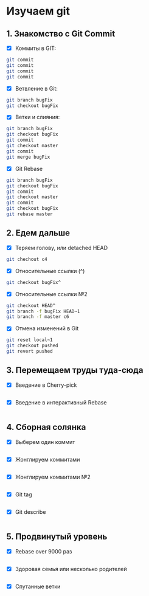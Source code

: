 # Изучаем git

## 1. Знакомство с Git Commit

- [x] Коммиты в GIT:

```sh
git commit
git commit
git commit
git commit
```

- [x] Ветвление в Git:

```sh
git branch bugFix
git checkout bugFix
```

- [x] Ветки и слияния:

```sh
git branch bugFix
git checkout bugFix
git commit
git checkout master
git commit
git merge bugFix
```

- [x] Git Rebase

```sh
git branch bugFix
git checkout bugFix
git commit
git checkout master
git commit
git checkout bugFix
git rebase master
```

## 2. Едем дальше

- [x] Теряем голову, или detached HEAD
  
```sh
git chechout c4
```

-[x] Относительные ссылки (^)

```sh
git checkout bugFix^
```
- [x] Относительные ссылки №2

```sh
git checkout HEAD^
git branch -f bugFix HEAD~1
git branch -f master c6
```

- [x] Отмена изменений в Git

```sh
git reset local~1
git checkout pushed
git revert pushed
```

## 3. Перемещаем труды туда-сюда

- [x] Введение в Cherry-pick

```sh

```

- [x] Введение в интерактивный Rebase

```sh

```

## 4. Сборная солянка

- [x] Выберем один коммит

```sh

```

- [x] Жонглируем коммитами

```sh

```

- [x] Жонглируем коммитами №2

```sh

```

- [x] Git tag

```sh

```

- [x] Git describe

```sh

```

## 5. Продвинутый уровень

- [x] Rebase over 9000 раз

```sh

```

- [x] Здоровая семья или несколько родителей

```sh

```

- [x] Спутанные ветки

```sh

```

